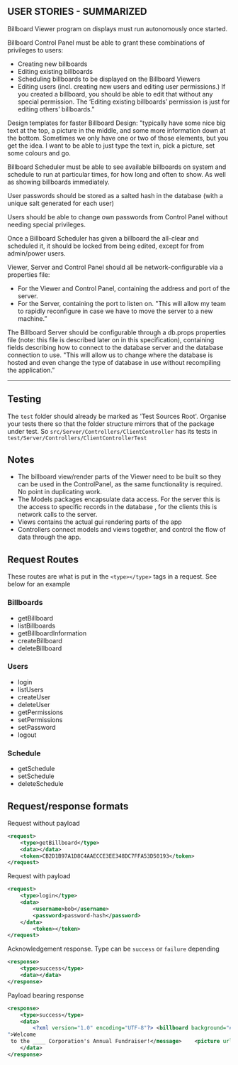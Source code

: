## USER STORIES - SUMMARIZED

Billboard Viewer program on displays must run autonomously once started.

Billboard Control Panel must be able to grant these combinations of privileges to users:
- Creating new billboards
- Editing existing billboards
- Scheduling billboards to be displayed on the Billboard Viewers
- Editing users (incl. creating new users and editing user permissions.)
If you created a billboard, you should be able to edit that without any special
permission. The ‘Editing existing billboards’ permission is just for editing others’ billboards.”

Design templates for faster Billboard Design: "typically have some nice big text at the top,
a picture in the middle, and some more information
down at the bottom. Sometimes we only have one or two of those elements, but you get the idea.
I want to be able to just type the text in, pick a picture, set some colours and go.

Billboard Scheduler must be able to see available billboards on system and schedule to
run at particular times, for how long and often to show. As well as showing billboards immediately.

User passwords should be stored
as a salted hash in the database (with a unique salt generated for each user)

Users should be able to change own passwords from Control Panel without needing special privileges.

Once a Billboard Scheduler has given a billboard the all-clear and scheduled it, it
should be locked from being edited, except for from admin/power users.

Viewer, Server and Control Panel should all be network-configurable via a properties file:
- For the Viewer and Control Panel, containing the address and port of the server.
- For the Server, containing the port to listen on.
"This will allow my team to rapidly reconfigure in case we have to move the server to a new
machine.”

The Billboard Server should be configurable through a db.props properties file 
(note: this file is described later on in this specification), containing fields
describing how to connect to the database server and the database connection to use. 
"This will allow us to change where the database is hosted and even change the type of 
database in use without recompiling the application.”

---

## Testing
The `test` folder should already be marked as 'Test Sources Root'. Organise your tests there so that the folder
 structure mirrors that of the package under test. So `src/Server/Controllers/ClientController` has its tests in
  `test/Server/Controllers/ClientControllerTest`

## Notes
* The billboard view/render parts of the Viewer need to be built so they can be used in the ControlPanel, as the same
 functionality is required. No point in duplicating work.
* The Models packages encapsulate data access. For the server this is the access to specific records in the database
, for the clients this is network calls to the server.
* Views contains the actual gui rendering parts of the app
* Controllers connect models and views together, and control the flow of data through the app. 

## Request Routes
These routes are what is put in the `<type></type>` tags in a request. See below for an example
### Billboards
* getBillboard
* listBillboards
* getBillboardInformation
* createBillboard
* deleteBillboard

### Users
* login
* listUsers
* createUser
* deleteUser
* getPermissions
* setPermissions
* setPassword
* logout

### Schedule
* getSchedule
* setSchedule
* deleteSchedule


## Request/response formats
Request without payload

```xml
<request>
	<type>getBillboard</type>
	<data></data>
    <token>CB2D1B97A1D8C4AAECCE3EE348DC7FFA53D50193</token>
</request>
```

Request with payload

```xml
<request>
	<type>login</type>
	<data>
		<username>bob</username>
		<password>password-hash</password>
	</data>
        <token></token>
</request>
```

Acknowledgement response. Type can be `success` or `failure` depending

```xml
<response>
	<type>success</type>
	<data></data>
</response>
```

Payload bearing response

```xml
<response>
	<type>success</type>
	<data>
		<?xml version="1.0" encoding="UTF-8"?> <billboard background="#0000FF">    <message colour="#FFFF00
">Welcome
 to the ____ Corporation's Annual Fundraiser!</message>    <picture url="https://example.com/fundraiser_image.jpg" />     <information colour="#00FFFF">Be sure to check out https://example.com/ for more information.</information> </billboard>
	</data>
</response>
```